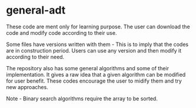 # general-adt
These code are ment only for learning purpose.
The user can download the code and modify code according to their use.

Some files have versions written with them -
  This is to imply that the codes are in construction period.
  Users can use any version and then modify it according to their need.

The repository also has some general algorithms and some of their implementation. It gives a raw idea that a given algorithm can be modified for user benefit. These codes encourage the user to midify them and try new approaches.

Note - Binary search algorithms require the array to be sorted.
